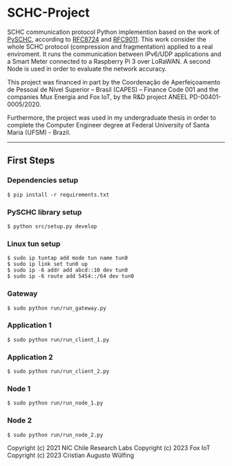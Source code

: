 # SCHC-Project

SCHC communication protocol Python implemention based on the work of [PySCHC](https://github.com/niclabs/PySCHC), according to [RFC8724](https://datatracker.ietf.org/doc/html/rfc8724) and [RFC9011](https://datatracker.ietf.org/doc/html/rfc9011). This work consider the whole SCHC protocol (compression and fragmentation) applied to a real enviroment. It runs the communication between IPv6/UDP applications and a Smart Meter connected to a Raspberry Pi 3 over LoRaWAN. A second Node is used in order to evaluate the network accuracy.

This project was financed in part by the Coordenação de Aperfeiçoamento de Pessoal de Nível Superior – Brasil (CAPES) – Finance Code 001 and the companies Mux Energia and Fox IoT, by the R&D project ANEEL PD-00401-0005/2020.

Furthermore, the project was used in my undergraduate thesis in order to complete the Computer Engineer degree at Federal University of Santa Maria (UFSM) - Brazil.

---

## First Steps

### Dependencies setup

    $ pip install -r requirements.txt

### PySCHC library setup

    $ python src/setup.py develop 

### Linux tun setup

    $ sudo ip tuntap add mode tun name tun0
    $ sudo ip link set tun0 up
    $ sudo ip -6 addr add abcd::10 dev tun0
    $ sudo ip -6 route add 5454::/64 dev tun0

### Gateway

    $ sudo python run/run_gateway.py

### Application 1

    $ sudo python run/run_client_1.py

### Application 2

    $ sudo python run/run_client_2.py

### Node 1

    $ sudo python run/run_node_1.py

### Node 2

    $ sudo python run/run_node_2.py

Copyright (c) 2021 NIC Chile Research Labs
Copyright (c) 2023 Fox IoT
Copyright (c) 2023 Cristian Augusto Wülfing